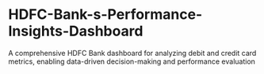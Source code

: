 # HDFC-Bank-s-Performance-Insights-Dashboard
A comprehensive HDFC Bank dashboard for analyzing debit and credit card metrics, enabling data-driven decision-making and performance evaluation
